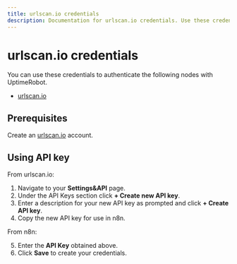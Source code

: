 ```yaml
---
title: urlscan.io credentials
description: Documentation for urlscan.io credentials. Use these credentials to authenticate urlscan.io in n8n, a workflow automation platform.
---
```


# urlscan.io credentials

You can use these credentials to authenticate the following nodes with UptimeRobot.

- [urlscan.io](/integrations/builtin/app-nodes/n8n-nodes-base.urlscanio/)

## Prerequisites

Create an [urlscan.io](https://urlscan.io/) account.

## Using API key

From urlscan.io:

1. Navigate to your **Settings&API** page.
2. Under the API Keys section click **+ Create new API key**.
3. Enter a description for your new API key as prompted and click **+ Create API key**.
4. Copy the new API key for use in n8n.

From n8n:

5. Enter the **API Key** obtained above.
6. Click **Save** to create your credentials.


